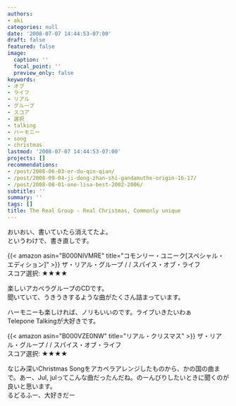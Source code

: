 ```yaml
---
authors:
- aki
categories: null
date: '2008-07-07 14:44:53-07:00'
draft: false
featured: false
image:
  caption: ''
  focal_point: ''
  preview_only: false
keywords:
- オブ
- ライフ
- リアル
- グループ
- スコア
- 選択
- talking
- ハーモニー
- song
- christmas
lastmod: '2008-07-07 14:44:53-07:00'
projects: []
recommendations:
- /post/2008-06-03-er-du-qin-qian/
- /post/2008-09-04-ji-dong-zhan-shi-gandamuthe-origin-16-17/
- /post/2008-08-01-ono-lisa-best-2002-2006/
subtitle: ''
summary: ''
tags: []
title: The Real Group - Real Christmas, Commonly unique
---
```


おいおい、書いていたら消えてたよ。  
というわけで、書き直しです。  
  
 {{< amazon asin="B000NIVMRE" title="コモンリー・ユニーク[スペシャル・エディション]" >}}
ザ・リアル・グループ / / スパイス・オブ・ライフ  
スコア選択: ★★★★  
  
楽しいアカペラグループのCDです。  
聞いていて、うきうきするような曲がたくさん詰まっています。  
  
ハーモニーも楽しければ、ノリもいいのです。ライブいきたいわぁ  
Telepone Talkingが大好きです。  
  
 {{< amazon asin="B000VZE0NW" title="リアル・クリスマス" >}}
ザ・リアル・グループ / / スパイス・オブ・ライフ  
スコア選択: ★★★★  
  
なじみ深いChristmas Songをアカペラアレンジしたものから、かの国の曲まで。あー、Jul, julってこんな曲だったんだね。のーんびりしたいときに聞くのが良いと思います。  
るどるふー、大好きだー